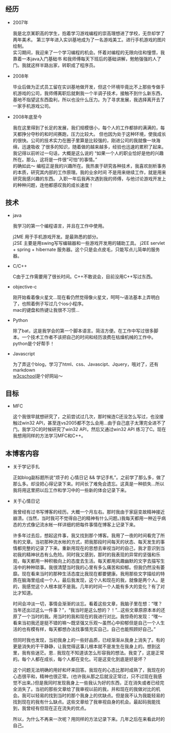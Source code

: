## 经历

* 2007年

  我是北京某职高的学生，抱着学习游戏编程的崇高理想进了学校，无奈却学了两年美术。
  第三学年进入实训基地成为了一名游戏美工。进行手机游戏的图片绘制。  
  实习期间，我迎来了一个学习编程的机会。怀着对编程的无限向往和憧憬，我靠着一本java入门基础书
  和我师傅每天下班后的基础讲解，勉勉强强的人了门。我就这样半路出家，转职成了程序员。  

* 2008年

  毕业后做为正式员工留在实训基地做开发，但这个环境毕竟比不上那些专做手机游戏的公司，我师傅离职后就剩我一个半调子技术，接触不到什么新东西，基地不指望这东西盈利，所以也没什么压力。为了寻求发展，我选择离开去了一家手机游戏公司。

* 2008年底至今

  我在这里得到了长足的发展，我们规模很小，每个人的工作都排的满满的，每天都挣分夺秒的和时间赛跑，压力比较大。
  但也因为处于这种环境，使我成长的很快。公司的技术实力在圈子里算是比较强的，刚进公司的我就像一块海绵，迅速吸收
  了很多的知识，随着做的越来越多，经验也迅速的累积了起来。  
  我记得以前听过一句话，大概是这么说的 “如果一个人的职业恰好是他的兴趣所在。那么，这将是一件很“可怕”的事情。”  
  的确如此～ 编程正是我的兴趣所在。我热衷于研究各种技术，我喜欢剖析事务的本质，研究其内部的工作原理。我的业余时间
  不是用来继续工作，就是用来研究我感兴趣的东西。
  入职一年后我再次遇到我的师傅，与他讨论游戏开发上的种种问题，连他都感叹我的成长速度！

## 技术

* java
  
  我学习的第一个编程语言，并且在工作中使用。  
  
  j2ME 用于手机游戏开发。是最熟悉的部分。  
  j2SE 主要是用swing写写编辑器和一些游戏开发用的辅助工具。
  j2EE servlet + spring + hibernate 服务器。这个只是会点皮毛，只能写点儿简单的服务器。


* C/C++
  
  C由于工作需要用了很长时间。C++不敢说会，目前没用C++写过东西。

* objective-c
  
  刚开始看着像火星文...现在看仍然觉得像火星文，呵呵～语法基本上弄明白了，也照着例子写过几个ios小程序。  
  mac的键盘和热键让我很不习惯...

* Python
  
  除了bat，这是我学会的第一个脚本语言。简洁方便。在工作中写过很多脚本。一个技术工作者不该把自己的时间和经历浪费在枯燥机械的工作中。python是个好帮手！

* Javascript
  
  为了弄这个blog，学习了html、css、Javascipt、Jquery，哦对了，还有markdown  
  [w3cschool]是个好网站～

## 目标

* MFC

  这个我很早就想研究了，之前尝试过几次，那时候连C还没怎么写过，也没接触过win32 API，甚至连vs2005都不怎么会用...由于自己底子太薄完全进不了门。我学习C的时候研究了win32 API，然后又通过win32 API 练习了C。现在我想用同样的方法学习MFC和C++。
  
    
## 本博客内容

* 关于学记手扎  
  
  正如blog副标题所说“烦子的 心情日记 && 学记手札”。之前学了那么多，做了那么多。却没把心得记录下来。时间长了难免会遗忘。这真是一种损失...所以我将用这里把以后工作和学习中的一些新的体会记录下来。  
    
* 关于心情日记  
  
  我曾经有过书写博客的经历。大概一个月左右。那时我由于家庭变故精神接近崩溃。(当然，当时我可不觉得自己的精神有什么问题。)我每天都用一种近乎病态的方式像记流水帐一样详细的把每件事情在博客上记录下来。  
  
  许多年过去后，想起这件事，我又找到那个博客。我用了一夜的时间看完了所有的文章。当初那种流水帐的方式，把我那段时间每天的状态、每天发生的事情都完整的记录了下来。重新用现在的思想去审视当时的自己，我才意识到当初我的精神状态有么危险。同时我又感到，那时的我表现的异常的坚强和乐观，每天都用一种积极向上的态度去生活。每天都用风趣幽默的文字去描写生活中的种种琐事。我很清楚当时我的心里有多么痛苦和抑郁。但我仍然没有萎靡。现在看来当时的那种生活态度比我现在都要健康。我用那些文字描绘的特质在脑海里组成一个人，最后我发现，这个人和现在的我，就像是两个人。是的，我感觉这个人根本就不是我。几年的时间一个人能有多大的变化？有了对比才知道。
  
  时间会冲淡一切，事情会渐渐的淡忘。看着这些文章，我脑子里在想：“嘿？当年还出过这么一件事？”，“我当时是这么想的？！”...这些文章原原本本的还原了一个当时的我。用当时的我和现在的我进行对比。我惊奇的发现：“嘿～看来当初我还是挺不错的嘛～既坚强又乐观～虽然心中抑郁但是自己一个人生活的也有模有样，每天都想办法找事情充实自己，自己也能照顾好自己。”  
  
  但同时我也发现，当初我身上的一些好品质，已经渐渐从我身上消失了。有的更是消失的干干静静，让我觉得这事儿根本就不是发生在我身上的。想到这里，我有些迷茫。恩.. 我现在不知道该怎么形容我的想法。我变了，这是正常的。每个人都在成长，每个人都在变化。可是这变化到底是好是坏？
  
  这个问题无法明确的用好和坏来回答。我现在的心态比那时成熟了，我现在的心态很平和，精神也很正常。(也许我从那之后就没正常过，只不过现在我感觉不出来。)但是我同时发现我身上一些我认为好的东西，正在消失或者已经完全消失了。当初的那些文章给了我审视以前的我，并和现在的我做对比的机会。我可以轻易的找到当时的那个我身上的优缺点。但是我不认为我能轻易的找到现在的我有什么缺点。这些文章给了我审视自身的机会。最起码我能找到，我曾经有但现在正在流失的优点。  
  
  所以，为什么不再来一次呢？用同样的方法记录下来。几年之后在来看此时的自己。


[w3cschool]: http://www.w3school.com.cn/